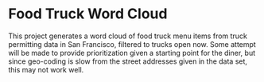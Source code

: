# Food Truck Word Cloud

This project generates a word cloud of food truck menu items from truck permitting data in San Francisco, filtered to trucks open now. Some attempt will be made to provide prioritization given a starting point for the diner, but since geo-coding is slow from the street addresses given in the data set, this may not work well.
